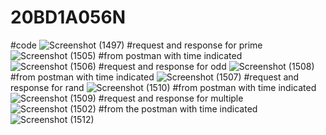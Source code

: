 # 20BD1A056N
#code
![Screenshot (1497)](https://github.com/sumedhaimp/20BD1A056N/assets/113005165/b52bcee6-95ff-4c3b-bf1c-599925fb59c3)
#request and response for prime
![Screenshot (1505)](https://github.com/sumedhaimp/20BD1A056N/assets/113005165/ce7bfa58-e151-4840-9575-29a303725b52)
#from postman with time indicated
![Screenshot (1506)](https://github.com/sumedhaimp/20BD1A056N/assets/113005165/9ee09bcb-a765-4553-8ece-af38d0b5602f)
#request and response for odd
![Screenshot (1508)](https://github.com/sumedhaimp/20BD1A056N/assets/113005165/140c44aa-29b7-4208-aa74-2cfdd2295ab1)
#from postman with time indicated
![Screenshot (1507)](https://github.com/sumedhaimp/20BD1A056N/assets/113005165/df2df898-fd4c-44aa-b697-66230be247cb)
#request and response for rand
![Screenshot (1510)](https://github.com/sumedhaimp/20BD1A056N/assets/113005165/b26f2c07-d808-47af-9e42-e47390f2c3db)
#from postman with time indicated
![Screenshot (1509)](https://github.com/sumedhaimp/20BD1A056N/assets/113005165/08d2d063-8757-48ad-ade5-755dbf0fbf8a)
#request and response for multiple
![Screenshot (1502)](https://github.com/sumedhaimp/20BD1A056N/assets/113005165/6904c627-7ca4-4a20-b3c6-67214d68d7fe)
#from the postman with time indicated
![Screenshot (1512)](https://github.com/sumedhaimp/20BD1A056N/assets/113005165/61d42065-561d-436e-85e6-7144207d7dd5)

